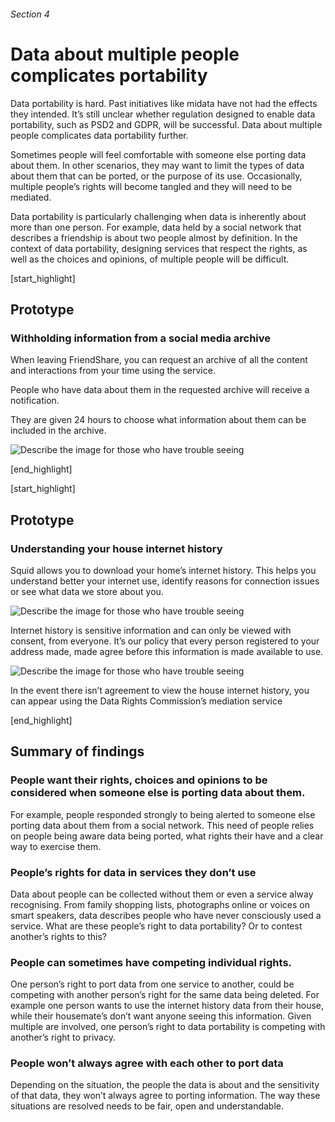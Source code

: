 ###### Section 4
# Data about multiple people complicates portability

Data portability is hard. Past initiatives like midata have not had the effects they intended. It’s still unclear whether regulation designed to enable data portability, such as PSD2 and GDPR, will be successful.  Data about multiple people complicates data portability further.

Sometimes people will feel comfortable with someone else porting data about them. In other scenarios, they may want to limit the types of data about them that can be ported, or the purpose of its use. Occasionally, multiple people’s rights will become tangled and they will need to be mediated.

Data portability is particularly challenging when data is inherently about more than one person. For example, data held by a social network that describes a friendship is about two people almost by definition. In the context of data portability, designing services that respect the rights, as well as the choices and opinions, of multiple people will be difficult. 

[start_highlight]

## Prototype
### Withholding information from a social media archive

When leaving FriendShare, you can request an archive of all the content and interactions from your time using the service.

People who have data about them in the requested archive will receive a notification.

They are given 24 hours to choose what information about them can be included in the archive.

![Describe the image for those who have trouble seeing](http://s3-eu-west-1.amazonaws.com/projectsbyif.com/longform/dataportability.projectsbyif.com/Social-Network_Mockup_3-2_v1.jpg)

[end_highlight]

[start_highlight]

## Prototype 
### Understanding your house internet history

Squid allows you to download your home’s internet history. This helps you understand better your internet use, identify reasons for connection issues or see what data we store about you. 

![Describe the image for those who have trouble seeing](http://s3-eu-west-1.amazonaws.com/projectsbyif.com/longform/dataportability.projectsbyif.com/Internet-History_Mockup_12_3-2_v1.jpg)

Internet history is sensitive information and can only be viewed with consent, from everyone. It’s our policy that every person registered to your address made, made agree before this information is made available to use. 

![Describe the image for those who have trouble seeing](http://s3-eu-west-1.amazonaws.com/projectsbyif.com/longform/dataportability.projectsbyif.com/Internet-History_Mockup_34_3-2_v1.jpg)

In the event there isn’t agreement to view the house internet history, you can appear using the Data Rights Commission’s mediation service

[end_highlight]

## Summary of findings

### People want their rights, choices and opinions to be considered when someone else is porting data about them.
For example, people responded strongly to being alerted to someone else porting data about them from a social network. This need of people relies on people being aware data being ported, what rights their have and a clear way to exercise them. 

### People’s rights for data in services they don’t use
Data about people can be collected without them or even a service alway recognising. From family shopping lists, photographs online or voices on smart speakers, data describes people who have never consciously used a service. What are these people’s right to data portability? Or to contest another’s rights to this? 

### People can sometimes have competing individual rights.
One person’s right to port data from one service to another, could be competing with another person’s right for the same data being deleted. For example one person wants to use the internet history data from their house, while their housemate’s don’t want anyone seeing this information. Given multiple are involved, one person’s right to data portability is competing with another’s right to privacy. 

### People won’t always agree with each other to port data
Depending on the situation, the people the data is about and the sensitivity of that data, they won’t always agree to porting information. The way these situations are resolved needs to be fair, open and understandable. 

